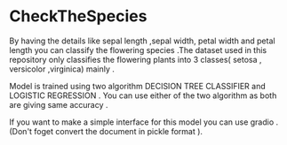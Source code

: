 # CheckTheSpecies
By having the details like sepal length ,sepal width, petal width and petal length you can classify the flowering species .The dataset used in this repository only classifies the flowering plants into 3 classes( setosa , versicolor ,virginica) mainly .


Model is trained using two algorithm DECISION TREE CLASSIFIER and LOGISTIC REGRESSION .
You can use either of the two algorithm as both are giving same accuracy .

If you want to make a simple interface for this model you can use gradio .(Don't foget  convert the document in pickle format ).
